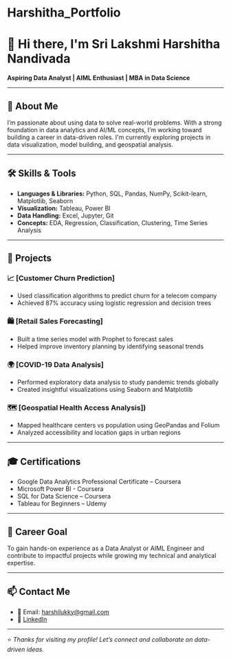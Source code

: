 # Harshitha_Portfolio
# 👋 Hi there, I'm Sri Lakshmi Harshitha Nandivada  
**Aspiring Data Analyst | AIML Enthusiast | MBA in Data Science**

---

## 🚀 About Me
I’m passionate about using data to solve real-world problems. With a strong foundation in data analytics and AI/ML concepts, I’m working toward building a career in data-driven roles. I'm currently exploring projects in data visualization, model building, and geospatial analysis.

---

## 🛠️ Skills & Tools
- **Languages & Libraries:** Python, SQL, Pandas, NumPy, Scikit-learn, Matplotlib, Seaborn  
- **Visualization:** Tableau, Power BI  
- **Data Handling:** Excel, Jupyter, Git  
- **Concepts:** EDA, Regression, Classification, Clustering, Time Series Analysis

---

## 📂 Projects

### 📈 [Customer Churn Prediction]
- Used classification algorithms to predict churn for a telecom company
- Achieved 87% accuracy using logistic regression and decision trees

### 🛍️ [Retail Sales Forecasting]
- Built a time series model with Prophet to forecast sales  
- Helped improve inventory planning by identifying seasonal trends

### 🌍 [COVID-19 Data Analysis]
- Performed exploratory data analysis to study pandemic trends globally  
- Created insightful visualizations using Seaborn and Matplotlib

### 🗺️ [Geospatial Health Access Analysis])
- Mapped healthcare centers vs population using GeoPandas and Folium  
- Analyzed accessibility and location gaps in urban regions

---

## 🎓 Certifications
- Google Data Analytics Professional Certificate – Coursera  
- Microsoft Power BI - Coursera
- SQL for Data Science – Coursera  
- Tableau for Beginners – Udemy

---

## 🎯 Career Goal
To gain hands-on experience as a Data Analyst or AIML Engineer and contribute to impactful projects while growing my technical and analytical expertise.

---

## 📫 Contact Me
- 📧 Email: harshilukky@gmail.com  
- 💼 [LinkedIn](www.linkedin.com/in/sri-lakshmi-harshitha-nandivada-9727831b3)  

---

⭐ *Thanks for visiting my profile! Let’s connect and collaborate on data-driven ideas.*  
